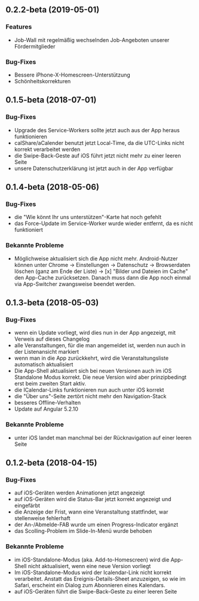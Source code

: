 ## 0.2.2-beta (2019-05-01)

### Features
* Job-Wall mit regelmäßig wechselnden Job-Angeboten unserer Fördermitglieder

### Bug-Fixes
* Bessere iPhone-X-Homescreen-Unterstützung
* Schönheitskorrekturen

## 0.1.5-beta (2018-07-01)

### Bug-Fixes
* Upgrade des Service-Workers sollte jetzt auch aus der App heraus funktionieren
* calShare/aCalender benutzt jetzt Local-Time, da die UTC-Links nicht korrekt verarbeitet werden
* die Swipe-Back-Geste auf iOS führt jetzt nicht mehr zu einer leeren Seite
* unsere Datenschutzerklärung ist jetzt auch in der App verfügbar

## 0.1.4-beta (2018-05-06)

### Bug-Fixes
* die "Wie könnt Ihr uns unterstützen"-Karte hat noch gefehlt
* das Force-Update im Service-Worker wurde wieder entfernt, da es nicht funktioniert

### Bekannte Probleme
* Möglichweise aktualisiert sich die App nicht mehr. Android-Nutzer können unter Chrome -> Einstellungen -> Datenschutz -> Browserdaten löschen (ganz am Ende der Liste) -> \[x] "Bilder und Dateien im Cache" den App-Cache zurücksetzen. Danach muss dann die App noch einmal via App-Switcher zwangsweise beendet werden.

## 0.1.3-beta (2018-05-03)

### Bug-Fixes
* wenn ein Update vorliegt, wird dies nun in der App angezeigt, mit Verweis auf dieses Changelog
* alle Veranstaltungen, für die man angemeldet ist, werden nun auch in der Listenansicht markiert
* wenn man in die App zurückkehrt, wird die Veranstaltungsliste automatisch aktualisiert
* Die App-Shell aktualisiert sich bei neuen Versionen auch im iOS Standalone Modus korrekt. Die neue Version wird aber prinzipbedingt erst beim zweiten Start aktiv.
* die ICalendar-Links funktionieren nun auch unter iOS korrekt
* die "Über uns"-Seite zertört nicht mehr den Navigation-Stack
* besseres Offline-Verhalten
* Update auf Angular 5.2.10

### Bekannte Probleme
* unter iOS landet man manchmal bei der Rücknavigation auf einer leeren Seite

## 0.1.2-beta (2018-04-15)

### Bug-Fixes
* auf iOS-Geräten werden Animationen jetzt angezeigt
* auf iOS-Geräten wird die Status-Bar jetzt korrekt angezeigt und eingefärbt
* die Anzeige der Frist, wann eine Veranstaltung stattfindet, war stellenweise fehlerhaft
* der An-/Abmelde-FAB wurde um einen Progress-Indicator ergänzt
* das Scolling-Problem im Slide-In-Menü wurde behoben

### Bekannte Probleme
* im iOS-Standalone-Modus (aka. Add-to-Homescreen) wird die App-Shell nicht aktualisiert, wenn eine neue Version vorliegt
* Im iOS-Standalone-Modus wird der Icalendar-Link nicht korrekt verarbeitet. Anstatt das Ereignis-Details-Sheet anzuzeigen, so wie im Safari, erscheint ein Dialog zum Abonnieren eines Kalendars.
* auf iOS-Geräten führt die Swipe-Back-Geste zu einer leeren Seite
